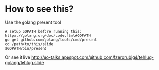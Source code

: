 # How to see this?

Use the golang present tool 
```
# setup GOPATH before running this: https://golang.org/doc/code.html#GOPATH
go get github.com/golang/tools/cmd/present
cd /path/to/this/slide
$GOPATH/bin/present
```

Or see it live http://go-talks.appspot.com/github.com/fzerorubigd/tehlug-golang/tehlug.slide
